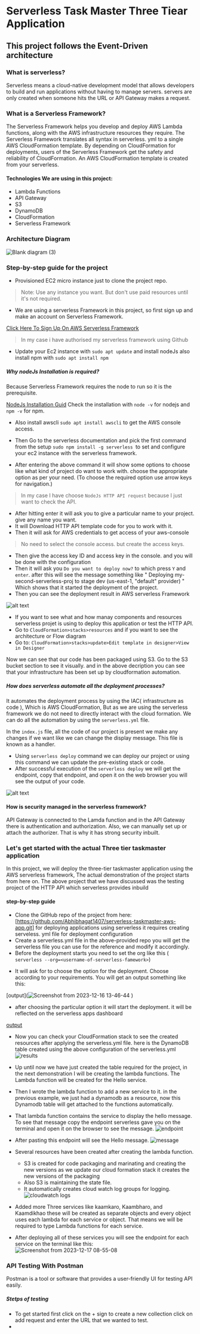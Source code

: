 # Serverless Task Master Three Tiear Application
## This project follows the Event-Driven architecture


### What is serverless?
Serverless means a cloud-native development model that allows developers to build and run applications without having to manage servers. servers are only created when someone hits the URL or API Gateway makes a request.

### What is a Serverless Framework?
The Serverless Framework helps you develop and deploy AWS Lambda functions, along with the AWS infrastructure resources they require.
The Serverless Framework translates all syntax in serverless. yml to a single AWS CloudFormation template. By depending on CloudFormation for deployments, users of the Serverless Framework get the safety and reliability of CloudFormation. An AWS CloudFormation template is created from your serverless.


#### Technologies We are using in this project:
- Lambda Functions
- API Gateway
- S3
- DynamoDB
- CloudFormation
- Serverless Framework

  

### Architecture Diagram
![Blank diagram (3)](https://github.com/Abhibhagat1407/serverless_taskmaster/assets/109520000/54396e88-eee9-412a-8c54-b48ae55cedb8)


### Step-by-step guide for the project 

- Provisioned EC2 micro instance just to clone the project repo.
> Note: Use any instance you want. But don't use paid resources until it's not required.
- We are using a serverless Framework in this project, so first sign up and make an account on Serverless Framework.

 [Click Here To Sign Up On AWS Serverless Framework](https://www.serverless.com/framework/docs/providers/aws/cli-reference/login)
 > In my case i have authorised my serverless framework using Github


- Update your Ec2 instance with `sudo apt update` and install nodeJs also install npm with `sudo apt install npm`

##### Why nodeJs Installation is required?
Because Serverless Framework requires the node to run so it is the prerequisite. 
  
 [NodeJs Installation Guid](https://www.digitalocean.com/community/tutorials/how-to-install-node-js-on-ubuntu-20-04)
  Check the installation with `node -v` for nodejs and `npm -v` for npm.
- Also install awscli `sudo apt install awscli` to get the AWS console access.

  
- Then Go to the serverless documentation and pick the first command from the setup `sudo npm install -g serverless `to set and configure your ec2 instance with the serverless framework.
- After entering the above command it will show some options to choose like what kind of project do want to work with. choose the appropriate option as per your need. (To choose the required option use arrow keys for navigation.)
> In my case I have choose ` NodeJs HTTP API request ` because I just want to check the API.

- After hitting enter it will ask you to give a particular name to your project. give any name you want.
- It will Download HTTP API template code for you to work with it.
- Then it will ask for AWS credentials to get access of your aws-console
> No need to select the console access. but create the access keys.

- Then give the access key ID and access key in the console. and you will be done with the configuration
- Then it will ask you `Do you want to deploy now?` to which press `Y` and `enter`. after this will see the message something like " Deploying my-second-serverless-proj to stage dev (us-east-1, "default" provider) " Which shows that it started the deployment of the project.
- Then you can see the deployment result in AWS serverless Framework
  
![alt text](file:///home/abhishek/Pictures/Screenshots/Screenshot%20from%202023-12-15%2015-16-38.png)

- If you want to see what and how manay components and resources serverless projet is using to deploy this application or test the HTTP API.
- Go to ` CloudFormation>stacks>resources ` and if you want to see the architecture or Flow diagram
- Go to: ` CloudFormation>stacks>update>Edit template in designer>View in Designer `

Now we can see that our code has been packaged using S3. Go to the S3 bucket section to see it visually. and in the above decription you can see that your infrastructure has been set up by cloudformation automation. 


##### How does serverless automate all the deployment processes?
It automates the deployment process by using the IAC( infrastructure as code ), Which is AWS CloudFormation, But as we are using the serverless framework we do not need to directly interact with the cloud formation. We can do all the automation by using the `serverless.yml` file.

In the ` index.js ` file, all the code of our project is present we make any changes if we want like we can change the display message. This file is known as a handler.
  

- Using `serverless deploy` command we can deploy our project or using this command we can update the pre-existing stack or code.
- After successful execution of the ` serverless deploy ` we will get the endpoint, copy that endpoint, and open it on the web browser you will see the output of your code.

![alt text](file:///home/abhishek/Pictures/Screenshots/Screenshot%20from%202023-12-15%2018-50-18.png)

#### How is security managed in the serverless framework? 
API Gateway is connected to the Lamda function  and in the API Gateway there is authentication and authorization. Also, we can manually set up or attach the authorizer. That is why it has strong security inbuilt.


### Let's get started with the actual Three tier taskmaster application
In this project, we will deploy the three-tier taskmaster application using the AWS serverless framework, The actual demonstration of the project starts from here on.
The above project that we have discussed was the testing project of the HTTP API which serverless provides inbuild


#### step-by-step guide

- Clone the GitHub repo of the project from here: [https://github.com/Abhibhagat1407/serverless-taskmaster-aws-app.git]
  for deploying applications using serverless it requires creating serveless. yml file for deployment configuration
- Create a serverless.yml file in the above-provided repo you will get the serverless file you can use for the reference and modify it accordingly.
- Before the deployment starts you need to set the org like this ( `serverless --org=<username-of-serverless-famework>`)
 * It will ask for to choose the option for the deployment. Choose according to your requirements. You will get an output something like this:

[output](![Screenshot from 2023-12-16 13-46-44](https://github.com/Abhibhagat1407/serverless_taskmaster/assets/109520000/6069803e-9741-488e-bcc5-d6aa3aea8e62)
)

 * after choosing the particular option it will start the deployment. it will be reflected on the serverless apps dashboard

 [output](file:///home/abhishek/Pictures/Screenshots/Screenshot%20from%202023-12-16%2014-10-36.png)

 * Now you can check your CloudFormation stack to see the created resources after applying the serverless.yml file. here is the DynamoDB table created using the above configuration of the serverless.yml
   ![results](file:///home/abhishek/Pictures/Screenshots/Screenshot%20from%202023-12-16%2014-21-32.png)

- Up until now we have just created the table required for the project, in the next demonstration I will be creating the lambda functions. The Lambda function will be created for the Hello service.
- Then I wrote the lambda function to add a new service to it. in the previous example, we just had a dynamodb as a resource, now this Dynamodb table will get attached to the functions automatically.
- That lambda function contains the service to display the hello message. To see that message copy the endpoint serverless gave you on the terminal and open it on the browser to see the message.
  ![endpoint](file:///home/abhishek/Pictures/Screenshots/Screenshot%20from%202023-12-16%2014-56-39.png)
  
- After pasting this endpoint will see the Hello message.
  ![message](file:///home/abhishek/Pictures/Screenshots/Screenshot%20from%202023-12-16%2015-01-00.png)

- Several resources have been created after creating the lambda function.
   * S3 is created for code packaging and marinating and creating the new versions as we update our cloud formation stack it creates the new versions of the packaging
   * Also S3 is maintaining the state file.
   * It automatically creates cloud watch log groups for logging.
     ![cloudwatch logs](file:///home/abhishek/Pictures/Screenshots/Screenshot%20from%202023-12-16%2015-19-59.png)

- Added more Three services like kaamkaro, Kaambharo, and Kaamdikhao these will be created as separate objects and every object uses each lambda for each service or object. That means we will be required to type Lambda functions for each service.
- After deploying all of these services you will see the endpoint for each service on the terminal like this:
  ![Screenshot from 2023-12-17 08-55-08](https://github.com/Abhibhagat1407/serverless_taskmaster/assets/109520000/b14c4295-551b-42f8-ba12-215e250cba7b)




### API Testing With Postman
Postman is a tool or software that provides a user-friendly UI for testing API easily.

##### Stetps of testing 
* To get started first click on the + sign to create a new collection click on add request and enter the URL that we wanted to test.
* 

  
  

 





